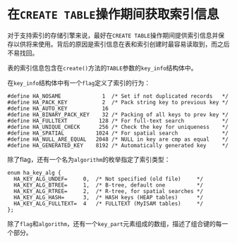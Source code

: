 # 在`CREATE TABLE`操作期间获取索引信息

对于支持索引的存储引擎来说，最好在`CREATE TABLE`操作期间提供索引信息并保存以供将来使用。背后的原因是索引信息在表和索引创建时最容易读取到，而之后不易找回。

表的索引信息包含在`create()`方法的`TABLE`参数的`key_info`结构体中。

在`key_info`结构体中有一个`flag`定义了索引的行为：
```
#define HA_NOSAME             1  /* Set if not duplicated records   */
#define HA_PACK_KEY           2  /* Pack string key to previous key */
#define HA_AUTO_KEY           16
#define HA_BINARY_PACK_KEY    32 /* Packing of all keys to prev key */
#define HA_FULLTEXT          128 /* For full-text search            */
#define HA_UNIQUE_CHECK      256 /* Check the key for uniqueness    */
#define HA_SPATIAL          1024 /* For spatial search              */
#define HA_NULL_ARE_EQUAL   2048 /* NULL in key are cmp as equal    */
#define HA_GENERATED_KEY    8192 /* Automatically generated key     */
```

除了flag，还有一个名为`algorithm`的枚举指定了索引类型：
```
enum ha_key_alg {
  HA_KEY_ALG_UNDEF=     0,  /* Not specified (old file)     */
  HA_KEY_ALG_BTREE=     1,  /* B-tree, default one          */
  HA_KEY_ALG_RTREE=     2,  /* R-tree, for spatial searches */
  HA_KEY_ALG_HASH=      3,  /* HASH keys (HEAP tables)      */
  HA_KEY_ALG_FULLTEXT=  4   /* FULLTEXT (MyISAM tables)     */
};
```

除了`flag`和`algorithm`，还有一个`key_part`元素组成的数组，描述了组合键的每一个部分。
